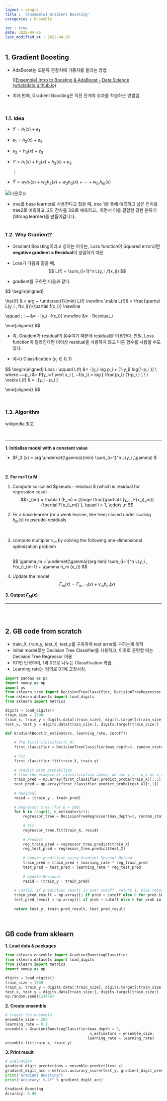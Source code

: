 ```yaml
---
layout : single
title : '[Ensemble] Gradient Boosting'
categories : Ensemble

toc : true
date: 2022-04-26
last_modified_at : 2022-04-26
---
```






## 1. Gradient Boosting

- AdaBoost는 오분류 관찰치에 가중치를 올리는 방법

  ([[Ensemble\] Intro to Boosting & AdaBoost - Data Science (whatsdata.github.io)](https://whatsdata.github.io/ensemble/Ensemble-AdaBoost/)

- 이에 반해, Gradient Boosting은 직전 단계의 오차를 학습하는 방법임. 




<br>



### 1.1. Idea

- $Y = h_1 (x) + e_1$

- $e_1 = h_2(x) + e_2$

- $e_2 = h_3(x) + e_3$

- $Y = h_1(x) + h_2(x) + h_3(x) + e_3$

  $\vdots$

- $\hat{Y} = w_1 h_1(x) + w_2 h_2(x) + w_3 h_3(x) + \cdots + w_m h_m (x)$

![다운로드](https://raw.githubusercontent.com/whatsdata/assets/main/img/2022-11/%EB%8B%A4%EC%9A%B4%EB%A1%9C%EB%93%9C.png)

- tree를 base learner로 사용한다고 쳤을 때, tree 1을 통해 예측하고 남은 잔차를 tree2로 예측하고, 2의 잔차를 3으로 예측하고.. 하면서 이를 결합한 강한 분류기 (Strong learner)를 만들어갑니다. 





# 

### 1.2. Why Gradient? 

- Gradient Boosting이라고 칭하는 이유는, Loss function이 Squared error라면 **negative gradient = Residual**이 성립하기 때문.

- Loss가 다음과 같을 때, 
  $$
  L(f) = \sum_{i=1}^n L(y_i ,f(x_i))
  $$

- gradient를 구하면 다음과 같다.

$$
\begin{aligned}

 \hat{f} & = arg ~ \underset{f}{min} L(f) \newline
 \nabla L(f)& = \frac{\partial L(y_i , f(x_i))}{\partial f(x_i)} \newline
 
\qquad \; \; ~ &=  - [y_i -f(x_i)] \newline
&= - Residual_i

\end{aligned}
$$



- 즉, Graident가 residual의 음수이기 때문에 residual을 이용한다. 만일, Loss function이 달라진다면 더이상 residual을 사용하지 않고 다른 함수를 사용할 수도 있다.



- 예시) Classification $(y_i \in {0,1})$

$$
\begin{aligned}
Loss : \qquad L(f) &= -[y_i log p_i + (1-y_i) log(1-p_i )] \\ where ~~p_i &= P(y_i=1 \vert x_i ), ~f(x_i) = log [ \frac{p_i} {1-p_i } ] \\
\\
\nabla L(f) & = -[y_i - p_i ]


\end{aligned}
$$





<Br>

### 1.3. Algorithm

wikipedia 참고

<br>

---

**1. Initialise model with a constant value**

- $F_0 (x) = arg \underset{\gamma}{min} \sum_{i=1}^n L(y_i ,\gamma) $

<br>

**2. For m=1 to M** :

1. Compute so-called $pseudo - residual $  (which is residual for regression case)
   $$
   r_{im} = \nabla L(F_m) = {\large \frac{\partial L(y_i , F(x_i)_m)}{\partial F(x_i)_m)} }, \quad i = 1, \cdots ,n
   $$

2. Fir a base learner (or a weak learner, like tree) closed under scaling $h_m (x)$ to pseudo-residuals

   <br>

3. compute multipler $\gamma _m$ by solving the following one-dimensional optimization problem

   <br>
   $$
   \gamma_m = \underset{\gamma}{arg min} \sum_{i=1}^n L(y_i , F(x_i)_{m-1} + \gamma h_m (x_i))
   $$

4. Update the model
   $$
   F_m (x) = F_{m-1} (x) + \gamma_m h_m (x)
   $$


**3. Output $F_M (x)$**

---

<br>

<br>



## 2. GB code from scratch 

- train_X, train_y, test_X, test_y를 구축하여 test error를 구하는게 목적
- Initial model로는 Decision Tree Classifier를 사용하고, 이후로 훈련할 때는 Decision Tree Regressor 이용
- 101번 반복하며, 1과 0으로 나누는 Classification 학습.
- Learning rate는 임의로 0.1에 고정시킴. 



```python
import pandas as pd 
import numpy as np
import os
from sklearn.tree import DecisionTreeClassifier, DecisionTreeRegressor
from sklearn.datasets import load_digits
from sklearn import metrics

digits = load_digits()
train_size = 1500
train_x, train_y = digits.data[:train_size], digits.target[:train_size]
test_x, test_y = digits.data[train_size:], digits.target[train_size:]

def GradientBoost(n_estimators, learning_rate, cutoff):
 
    # The first classifier(C_0)
    first_classifier = DecisionTreeClassifier(max_depth=3, random_state=0)
    
    # Fit
    first_classifier.fit(train_X, train_y)
    
    # Predict with probability
    # from the example of classification above, we use y_i - p_i as a residual
    train_pred = np.array(first_classifier.predict_proba(train_X)[:,1])
    test_pred = np.array(first_classifier.predict_proba(test_X)[:,1])
    
    # Residual
    resid = (train_y - train_pred)
    
    # Regressor tree (for B = 100) 
    for b in range(1, n_estimators+1):
        regressor_tree = DecisionTreeRegressor(max_depth=3, random_state = 0)
        
        # Fit
        regressor_tree.fit(train_X, resid)
        
        # Predict
        reg_train_pred = regressor_tree.predict(train_X)
        reg_test_pred = regressor_tree.predict(test_X)
        
        # Update prediction using Gradient Descent Method
        train_pred = train_pred + learning_rate * reg_train_pred
        test_pred = test_pred + learning_rate * reg_test_pred
        
        # Update Residual
        resid = (train_y - train_pred)
    
    # Lastly, if prediction result is over cutoff, return 1, else return 0
    train_pred_result = np.array([1 if prob > cutoff else 0 for prob in train_pred])
    test_pred_result = np.array([1 if prob > cutoff else 0 for prob in test_pred])
    
    return test_y, train_pred_result, test_pred_result
```



<br>



## GB code from sklearn



**1. Load data & packages**

```python
from sklearn.ensemble import GradientBoostingClassifier
from sklearn.datasets import load_digits
from sklearn import metrics
import numpy as np

digits = load_digits()
train_size = 1500
train_x, train_y = digits.data[:train_size], digits.target[:train_size]
test_x, test_y = digits.data[train_size:], digits.target[train_size:]
np.random.seed(123456)
```



**2. Create ensemble**

```python
# Create the ensemble
ensemble_size = 200
learning_rate = 0.1
ensemble = GradientBoostingClassifier(max_depth = 3,
                                      n_estimators = ensemble_size,
                                     learning_rate = learning_rate)
ensemble.fit(train_x, train_y)
```



**3. Print result**

```python
# Evaluation
gradient_digit_predictions = ensemble.predict(test_x)
gradient_digit_acc = metrics.accuracy_score(test_y, gradient_digit_predictions)
print("Gradient Boosting")
print("Accuracy: %.2f" % gradient_digit_acc)
```

```python
Gradient Boosting
Accuracy: 0.88
```

